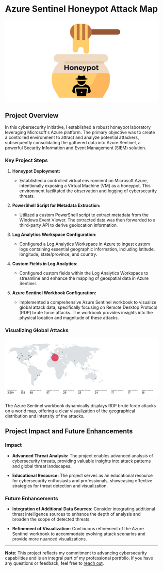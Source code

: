 # Azure Sentinel Honeypot Attack Map

![Project Image](Images/honeypot.png)

## Project Overview

In this cybersecurity initiative, I established a robust honeypot laboratory leveraging Microsoft's Azure platform. The primary objective was to create a controlled environment to attract and analyze potential attackers, subsequently consolidating the gathered data into Azure Sentinel, a powerful Security Information and Event Management (SIEM) solution.

### Key Project Steps

1. **Honeypot Deployment:**
   - Established a controlled virtual environment on Microsoft Azure, intentionally exposing a Virtual Machine (VM) as a honeypot. This environment facilitated the observation and logging of cybersecurity threats.

2. **PowerShell Script for Metadata Extraction:**
   - Utilized a custom PowerShell script to extract metadata from the Windows Event Viewer. The extracted data was then forwarded to a third-party API to derive geolocation information.

3. **Log Analytics Workspace Configuration:**
   - Configured a Log Analytics Workspace in Azure to ingest custom logs containing essential geographic information, including latitude, longitude, state/province, and country.

4. **Custom Fields in Log Analytics:**
   - Configured custom fields within the Log Analytics Workspace to streamline and enhance the mapping of geospatial data in Azure Sentinel.

5. **Azure Sentinel Workbook Configuration:**
   - Implemented a comprehensive Azure Sentinel workbook to visualize global attack data, specifically focusing on Remote Desktop Protocol (RDP) brute force attacks. The workbook provides insights into the physical location and magnitude of these attacks.

### Visualizing Global Attacks

![World Map Visualization](Images/MS_Sentinel_Attack_Map.png)

The Azure Sentinel workbook dynamically displays RDP brute force attacks on a world map, offering a clear visualization of the geographical distribution and intensity of the attacks.

## Project Impact and Future Enhancements

### Impact

- **Advanced Threat Analysis:** The project enables advanced analysis of cybersecurity threats, providing valuable insights into attack patterns and global threat landscapes.

- **Educational Resource:** The project serves as an educational resource for cybersecurity enthusiasts and professionals, showcasing effective strategies for threat detection and visualization.

### Future Enhancements

- **Integration of Additional Data Sources:** Consider integrating additional threat intelligence sources to enhance the depth of analysis and broaden the scope of detected threats.

- **Refinement of Visualization:** Continuous refinement of the Azure Sentinel workbook to accommodate evolving attack scenarios and provide more nuanced visualizations.

---

**Note:** This project reflects my commitment to advancing cybersecurity capabilities and is an integral part of my professional portfolio. If you have any questions or feedback, feel free to [reach out](#contact).

